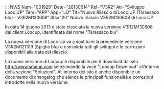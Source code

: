  :  : NWS Num="001929" Date="20130614" Rel="V3R2" Atr="Sviluppo Looc.UP" Tem="APP" App="LO" Tit="Nuovo Rilascio di Looc.UP (Tarassaco blu) - V3R2M130608" Sts="20"
Nuovo rilascio V3R2M130608 di Looc.UP

In data 14 giugno 2013 è stata rilasciata la nuova versione V3R2M130608 del client Loocup, identificata dal nome "Tarassaco blu"

La nuova versione di Looc.Up va a sostituire la precedente versione V3R2M121109 (Spighe blu) e consolida tutti gli sviluppi e le correzioni disponibili alla data del rilascio.

La nuova versione di Loocup è disponibile per il download dal sito http://www.smeup.com selezionando la voce "Loocup Download" all'interno della sezione "Soluzioni". All'interno del sito
è anche disponibile un documento di changelog che elenca le principali funzionalità e correzioni introdotte nella nuova versione.

